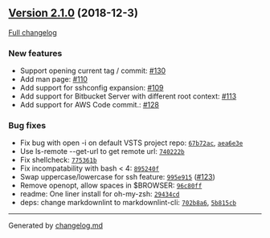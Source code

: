 ## [Version 2.1.0](https://github.com/:paulirish/git-open/releases/tag/v2.1.0) (2018-12-3)
[Full changelog](https://github.com/:paulirish/git-open/compare/v2.0.0...v2.1.0)

### New features

- Support opening current tag / commit: [#130](https://github.com/paulirish/git-open/pull/130)
- Add man page: [#110](https://github.com/paulirish/git-open/pull/110)
- Add support for sshconfig expansion: [#109](https://github.com/paulirish/git-open/pull/109)
- Add support for Bitbucket Server with different root context: [#113](https://github.com/paulirish/git-open/pull/113)
- Add support for AWS Code commit.: [#128](https://github.com/paulirish/git-open/pull/128)

### Bug fixes

- Fix bug with open -i on default VSTS project repo: [`67b72ac`](https://github.com/:paulirish/git-open/commit/67b72ac), [`aea6e3e`](https://github.com/:paulirish/git-open/commit/aea6e3e)
- Use ls-remote --get-url to get remote url: [`740222b`](https://github.com/:paulirish/git-open/commit/740222b)
- Fix shellcheck: [`775361b`](https://github.com/:paulirish/git-open/commit/775361b)
- Fix incompatability with bash < 4: [`895240f`](https://github.com/:paulirish/git-open/commit/895240f)
- Swap uppercase/lowercase for ssh feature: [`995e915`](https://github.com/:paulirish/git-open/commit/995e915) ([#123](https://github.com/:paulirish/git-open/issues/123))
- Remove openopt, allow spaces in $BROWSER: [`96c80ff`](https://github.com/:paulirish/git-open/commit/96c80ff)
- readme: One liner install for oh-my-zsh: [`29434cd`](https://github.com/:paulirish/git-open/commit/29434cd)
- deps: change markdownlint to markdownlint-cli: [`702b8a6`](https://github.com/:paulirish/git-open/commit/702b8a6), [`5b815cb`](https://github.com/:paulirish/git-open/commit/5b815cb)


---

Generated by [changelog.md](https://github.com/egoist/changelog.md)
